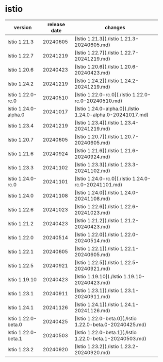 # istio

|       version        | release date |                          changes                           |
|----------------------|--------------|------------------------------------------------------------|
| Istio 1.21.3         | 20240605     | [Istio 1.21.3](./Istio 1.21.3-20240605.md)                 |
| Istio 1.22.7         | 20241219     | [Istio 1.22.7](./Istio 1.22.7-20241219.md)                 |
| Istio 1.20.6         | 20240423     | [Istio 1.20.6](./Istio 1.20.6-20240423.md)                 |
| Istio 1.24.2         | 20241219     | [Istio 1.24.2](./Istio 1.24.2-20241219.md)                 |
| Istio 1.22.0-rc.0    | 20240510     | [Istio 1.22.0-rc.0](./Istio 1.22.0-rc.0-20240510.md)       |
| Istio 1.24.0-alpha.0 | 20241017     | [Istio 1.24.0-alpha.0](./Istio 1.24.0-alpha.0-20241017.md) |
| Istio 1.23.4         | 20241219     | [Istio 1.23.4](./Istio 1.23.4-20241219.md)                 |
| Istio 1.20.7         | 20240605     | [Istio 1.20.7](./Istio 1.20.7-20240605.md)                 |
| Istio 1.21.6         | 20240924     | [Istio 1.21.6](./Istio 1.21.6-20240924.md)                 |
| Istio 1.23.3         | 20241102     | [Istio 1.23.3](./Istio 1.23.3-20241102.md)                 |
| Istio 1.24.0-rc.0    | 20241101     | [Istio 1.24.0-rc.0](./Istio 1.24.0-rc.0-20241101.md)       |
| Istio 1.24.0         | 20241108     | [Istio 1.24.0](./Istio 1.24.0-20241108.md)                 |
| Istio 1.22.6         | 20241023     | [Istio 1.22.6](./Istio 1.22.6-20241023.md)                 |
| Istio 1.21.2         | 20240423     | [Istio 1.21.2](./Istio 1.21.2-20240423.md)                 |
| Istio 1.22.0         | 20240514     | [Istio 1.22.0](./Istio 1.22.0-20240514.md)                 |
| Istio 1.22.1         | 20240605     | [Istio 1.22.1](./Istio 1.22.1-20240605.md)                 |
| Istio 1.22.5         | 20240921     | [Istio 1.22.5](./Istio 1.22.5-20240921.md)                 |
| Istio 1.19.10        | 20240423     | [Istio 1.19.10](./Istio 1.19.10-20240423.md)               |
| Istio 1.23.1         | 20240911     | [Istio 1.23.1](./Istio 1.23.1-20240911.md)                 |
| Istio 1.24.1         | 20241126     | [Istio 1.24.1](./Istio 1.24.1-20241126.md)                 |
| Istio 1.22.0-beta.0  | 20240425     | [Istio 1.22.0-beta.0](./Istio 1.22.0-beta.0-20240425.md)   |
| Istio 1.22.0-beta.1  | 20240503     | [Istio 1.22.0-beta.1](./Istio 1.22.0-beta.1-20240503.md)   |
| Istio 1.23.2         | 20240920     | [Istio 1.23.2](./Istio 1.23.2-20240920.md)                 |

